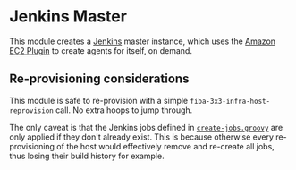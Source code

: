 # Jenkins Master

This module creates a [Jenkins](https://jenkins.io/) master instance, which uses the [Amazon EC2 Plugin](https://wiki.jenkins.io/display/JENKINS/Amazon+EC2+Plugin) to create agents for itself, on demand.

## Re-provisioning considerations

This module is safe to re-provision with a simple `fiba-3x3-infra-host-reprovision` call. No extra hoops to jump through.

The only caveat is that the Jenkins jobs defined in [`create-jobs.groovy`](create-jobs.groovy) are only applied if they don't already exist. This is because otherwise every re-provisioning of the host would effectively remove and re-create all jobs, thus losing their build history for example.
